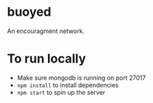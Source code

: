 buoyed
======

An encouragment network.

To run locally
======

* Make sure mongodb is running on port 27017
* `npm install` to install dependencies 
* `npm start` to spin up the server
